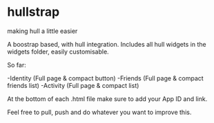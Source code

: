 hullstrap
=========

making hull a little easier

A boostrap based, with hull integration. Includes all hull widgets in the widgets folder, easily customisable.

So far:

  -Identity (Full page & compact button)
  -Friends (Full page & compact friends list)
  -Activity (Full page & compact list)


At the bottom of each .html file make sure to add your App ID and link.

Feel free to pull, push and do whatever you want to improve this.
